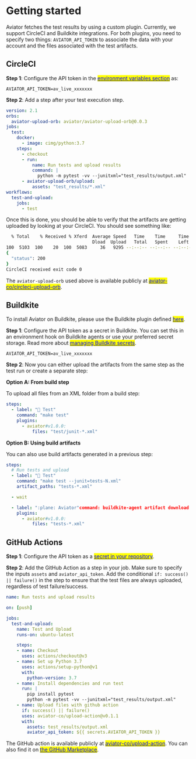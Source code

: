 # Getting started

Aviator fetches the test results by using a custom plugin. Currently, we support CircleCI and Buildkite integrations. For both plugins, you need to specify two things: `AVIATOR_API_TOKEN` to associate the data with your account and the files associated with the test artifacts.

## CircleCI

**Step 1**: Configure the API token in the [<mark style="color:blue;">environment variables section</mark>](https://circleci.com/docs/set-environment-variable/#set-an-environment-variable-in-a-project) as:

```
AVIATOR_API_TOKEN=av_live_xxxxxxx
```

**Step 2**: Add a step after your test execution step.

```yaml
version: 2.1
orbs:
  aviator-upload-orb: aviator/aviator-upload-orb@0.0.3
jobs:
  test:
    docker:
      - image: cimg/python:3.7
    steps:
      - checkout
      - run:
          name: Run tests and upload results
          command: |
            python -m pytest -vv --junitxml="test_results/output.xml"
      - aviator-upload-orb/upload:
          assets: "test_results/*.xml"
workflows:
  test-and-upload:
    jobs:
      - test
```

Once this is done, you should be able to verify that the artifacts are getting uploaded by looking at your CircleCI. You should see something like:

```bash
  % Total    % Received % Xferd  Average Speed   Time    Time     Time  Current
                                 Dload  Upload   Total   Spent    Left  Speed
100  5103  100    20  100  5083     36   9295 --:--:-- --:--:-- --:--:--  9329
{
  "status": 200
}
CircleCI received exit code 0
```

The `aviator-upload-orb` used above is available publicly at [<mark style="color:blue;">aviator-co/circleci-upload-orb</mark>](https://github.com/aviator-co/circleci-upload-orb).

## Buildkite

To install Aviator on Buildkite, please use the Buildkite plugin defined [<mark style="color:blue;">here</mark>](https://github.com/buildkite-plugins/aviator-buildkite-plugin).

**Step 1**: Configure the API token as a secret in Buildkite. You can set this in an environment hook on Buildkite agents or use your preferred secret storage. Read more about [<mark style="color:blue;">managing Buildkite secrets</mark>](https://buildkite.com/docs/pipelines/secrets#exporting-secrets-with-environment-hooks).

```
AVIATOR_API_TOKEN=av_live_xxxxxxx
```

**Step 2**: Now you can either upload the artifacts from the same step as the test run or create a separate step:

**Option A: From build step**

To upload all files from an XML folder from a build step:

```yaml
steps:
  - label: "🔨 Test"
    command: "make test"
    plugins:
      - aviator#v1.0.0:
          files: "test/junit-*.xml"
```

**Option B: Using build artifacts**

You can also use build artifacts generated in a previous step:

```yaml
steps:
  # Run tests and upload 
  - label: "🔨 Test"
    command: "make test --junit=tests-N.xml"
    artifact_paths: "tests-*.xml"

  - wait

  - label: ":plane: Aviator"command: buildkite-agent artifact download tests-*.xml
    plugins:
      - aviator#v1.0.0:
          files: "tests-*.xml"
```

## GitHub Actions

**Step 1**: Configure the API token as a [<mark style="color:blue;">secret in your repository</mark>](https://docs.github.com/en/actions/security-guides/encrypted-secrets).

**Step 2**: Add the GitHub Action as a step in your job. Make sure to specify the inputs `assets` and `aviator_api_token`. Add the conditional `if: success() || failure()` in the step to ensure that the test files are always uploaded, regardless of test failure/success.

```yaml
name: Run tests and upload results

on: [push]

jobs:
  test-and-upload:
    name: Test and Upload
    runs-on: ubuntu-latest

    steps:
    - name: Checkout
      uses: actions/checkout@v3
    - name: Set up Python 3.7
      uses: actions/setup-python@v1
      with:
        python-version: 3.7
    - name: Install dependencies and run test
      run: |
        pip install pytest
        python -m pytest -vv --junitxml="test_results/output.xml"
    - name: Upload files with github action
      if: success() || failure()
      uses: aviator-co/upload-action@v0.1.1
      with:
        assets: test_results/output.xml
        aviator_api_token: ${{ secrets.AVIATOR_API_TOKEN }}
```

The GitHub action is available publicly at [<mark style="color:blue;">aviator-co/upload-action</mark>](https://github.com/aviator-co/upload-action). You can also find it on [<mark style="color:blue;">the GitHub Marketplace</mark>](https://github.com/marketplace/actions/aviator-test-uploader).
